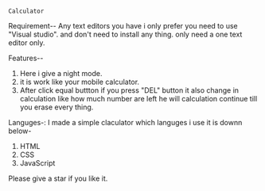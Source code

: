                                                                         Calculator
Requirement--
Any text editors you have i only prefer you need to use "Visual studio".
and don't need to install any thing. only need a one text editor only.


Features-- 
1. Here i give a night mode.
2. it is work like your mobile calculator.
3. After click equal buttton if you press "DEL" button it also change in calculation like how much number are left he will calculation continue till you erase every thing.


Languges-:
 I made a simple claculator which languges i use it is downn below-
 1. HTML
 2. CSS
 3. JavaScript
 
 Please give a star if you like it.
